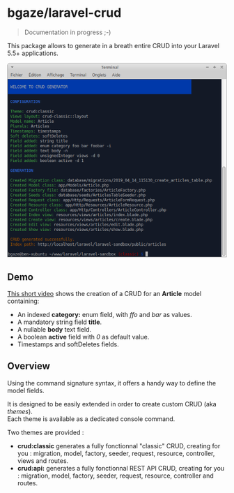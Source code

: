 # bgaze/laravel-crud

> Documentation in progress ;-)

This package allows to generate in a breath entire CRUD into your Laravel 5.5+ applications.

<p align="center">
  <img src="doc/assets/demo.png">
</p>

## Demo

[This short video](doc/assets/demo.mp4) shows the creation of a CRUD for an **Article** model containing:

* An indexed **category:** enum field, with _ffo_ and _bar_ as values.
* A mandatory string field **title**.
* A nullable **body** text field.
* A boolean **active** field with _0_ as default value.
* Timestamps and softDeletes fields.

## Overview

Using the command signature syntax, it offers a handy way to define the model fields.

It is designed to be easily extended in order to create custom CRUD (aka _themes_).  
Each theme is available as a dedicated console command.

Two themes are provided :

* **crud:classic** generates a fully fonctionnal "classic" CRUD, creating for you : migration, model, factory, seeder, request, resource, controller, views and routes.
* **crud:api:** generates a fully fonctionnal REST API CRUD, creating for you : migration, model, factory, seeder, request, resource, controller and routes.
